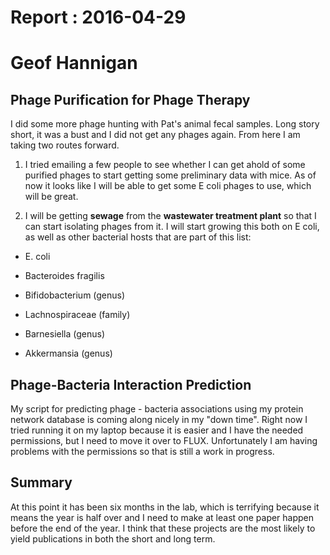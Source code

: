 # Report : 2016-04-29
# Geof Hannigan

## Phage Purification for Phage Therapy

I did some more phage hunting with Pat's animal fecal samples. Long story short, it was a bust and I did not get any phages again. From here I am taking two routes forward.

1. I tried emailing a few people to see whether I can get ahold of some purified phages to start getting some preliminary data with mice. As of now it looks like I will be able to get some E coli phages to use, which will be great.

2. I will be getting **sewage** from the **wastewater treatment plant** so that I can start isolating phages from it. I will start growing this both on E coli, as well as other bacterial hosts that are part of this list:

* E. coli

* Bacteroides fragilis

* Bifidobacterium (genus)

* Lachnospiraceae (family)

* Barnesiella (genus)

* Akkermansia (genus)

## Phage-Bacteria Interaction Prediction

My script for predicting phage - bacteria associations using my protein network database is coming along nicely in my "down time". Right now I tried running it on my laptop because it is easier and I have the needed permissions, but I need to move it over to FLUX. Unfortunately I am having problems with the permissions so that is still a work in progress.

## Summary
At this point it has been six months in the lab, which is terrifying because it means the year is half over and I need to make at least one paper happen before the end of the year. I think that these projects are the most likely to yield publications in both the short and long term.
